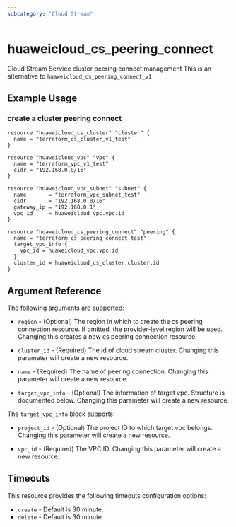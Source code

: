 ```yaml
---
subcategory: "Cloud Stream"
---
```


# huaweicloud\_cs\_peering\_connect

Cloud Stream Service cluster peering connect management
This is an alternative to `huaweicloud_cs_peering_connect_v1`

## Example Usage

### create a cluster peering connect

```hcl
resource "huaweicloud_cs_cluster" "cluster" {
  name = "terraform_cs_cluster_v1_test"
}

resource "huaweicloud_vpc" "vpc" {
  name = "terraform_vpc_v1_test"
  cidr = "192.168.0.0/16"
}

resource "huaweicloud_vpc_subnet" "subnet" {
  name       = "terraform_vpc_subnet_test"
  cidr       = "192.168.0.0/16"
  gateway_ip = "192.168.0.1"
  vpc_id     = huaweicloud_vpc.vpc.id
}

resource "huaweicloud_cs_peering_connect" "peering" {
  name = "terraform_cs_peering_connect_test"
  target_vpc_info {
    vpc_id = huaweicloud_vpc.vpc.id
  }
  cluster_id = huaweicloud_cs_cluster.cluster.id
}
```

## Argument Reference

The following arguments are supported:

* `region` - (Optional) The region in which to create the cs peering connection resource. If omitted, the provider-level region will be used. Changing this creates a new cs peering connection resource.

* `cluster_id` - (Required) The id of cloud stream cluster. Changing this parameter will create a new resource.

* `name` - (Required) The name of peering connection. Changing this parameter will create a new resource.

* `target_vpc_info` - (Optional) The information of target vpc. Structure is documented below. Changing this parameter will create a new resource.

The `target_vpc_info` block supports:

* `project_id` - (Optional) The project ID to which target vpc belongs. Changing this parameter will create a new resource.

* `vpc_id` - (Required) The VPC ID. Changing this parameter will create a new resource.

## Timeouts
This resource provides the following timeouts configuration options:
- `create` - Default is 30 minute.
- `delete` - Default is 30 minute.

